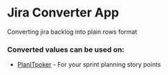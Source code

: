 # Jira Converter App

Converting jira backlog into plain rows format

### Converted values can be used on:
- [PlanITpoker](https://www.google.com/url?sa=t&rct=j&q=&esrc=s&source=web&cd=&cad=rja&uact=8&ved=2ahUKEwjzz9btj4H1AhXzjeYKHRiECUQQFnoECAkQAQ&url=https%3A%2F%2Fwww.planitpoker.com%2F&usg=AOvVaw27IcVSdyLmKXtArSg5_6GS) - For your sprint planning story points
